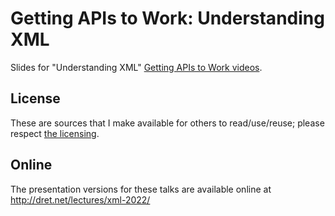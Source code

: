 # Getting APIs to Work: Understanding XML

Slides for "Understanding XML" [Getting APIs to Work videos](https://youtube.com/ErikWilde).


## License

These are sources that I make available for others to read/use/reuse; please respect [the licensing](../LICENSE).


## Online

The presentation versions for these talks are available online at http://dret.net/lectures/xml-2022/
